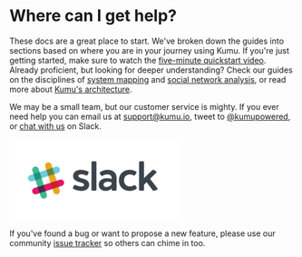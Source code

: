 # Where can I get help?

These docs are a great place to start. We've broken down the guides into sections based on where you are in your journey using Kumu. If you're just getting started, make sure to watch the [five-minute quickstart video](/#five-minute-quickstart). Already proficient, but looking for deeper understanding? Check our guides on the disciplines of [system mapping](/guides/system-mapping.md) and [social network analysis](/guides/sna-network-mapping.md), or read more about [Kumu's architecture](/overview/kumus-architecture.md).

We may be a small team, but our customer service is mighty. If you ever need help you can email us at [support@kumu.io](mailto:support@kumu.io), tweet to [@kumupowered](https://www.twitter.com/kumupowered), or [chat with us](http://chat.kumu.io/) on Slack.

![slack](/images/slack.png)

If you've found a bug or want to propose a new feature, please use our community [issue tracker](https://kumu.io/kumu/help/discussions) so others can chime in too.
